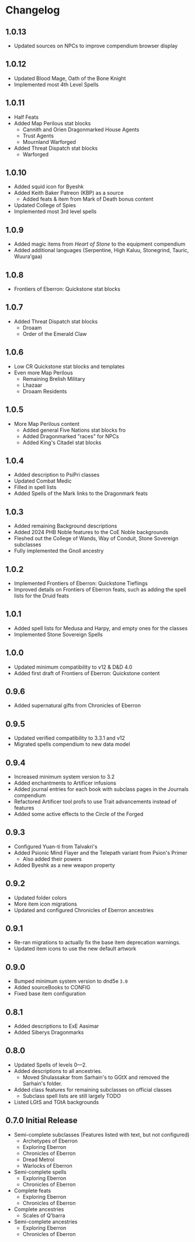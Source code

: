 # Changelog

## 1.0.13
- Updated sources on NPCs to improve compendium browser display

## 1.0.12

- Updated Blood Mage, Oath of the Bone Knight
- Implemented most 4th Level Spells

## 1.0.11

- Half Feats
- Added Map Perilous stat blocks
  - Cannith and Orien Dragonmarked House Agents
  - Trust Agents
  - Mournland Warforged
- Added Threat Dispatch stat blocks
  - Warforged

## 1.0.10

- Added squid icon for Byeshk
- Added Keith Baker Patreon (KBP) as a source
  - Added feats & item from Mark of Death bonus content
- Updated College of Spies
- Implemented most 3rd level spells

## 1.0.9

- Added magic items from *Heart of Stone* to the equipment compendium
- Added additional languages (Serpentine, High Kaluu, Stonegrind, Tauric, Wuura'gaa)

## 1.0.8

- Frontiers of Eberron: Quickstone stat blocks

## 1.0.7

- Added Threat Dispatch stat blocks
  - Droaam
  - Order of the Emerald Claw

## 1.0.6

- Low CR Quickstone stat blocks and templates
- Even more Map Perilous
  - Remaining Brelish Military
  - Lhazaar
  - Droaam Residents

## 1.0.5

- More Map Perilous content
  - Added general Five Nations stat blocks fro
  - Added Dragonmarked "races" for NPCs
  - Added King's Citadel stat blocks

## 1.0.4

- Added description to PsiPri classes
- Updated Combat Medic
- Filled in spell lists
- Added Spells of the Mark links to the Dragonmark feats

## 1.0.3

- Added remaining Background descriptions
- Added 2024 PHB Noble features to the CoE Noble backgrounds
- Fleshed out the College of Wands, Way of Conduit, Stone Sovereign subclasses
- Fully implemented the Gnoll ancestry

## 1.0.2

- Implemented Frontiers of Eberron: Quickstone Tieflings
- Improved details on Frontiers of Eberron feats, such as adding the spell lists for the Druid feats

## 1.0.1

- Added spell lists for Medusa and Harpy, and empty ones for the classes
- Implemented Stone Sovereign Spells

## 1.0.0

- Updated minimum compatibility to v12 & D&D 4.0
- Added first draft of Frontiers of Eberron: Quickstone content

## 0.9.6

- Added supernatural gifts from Chronicles of Eberron

## 0.9.5

- Updated verified compatibility to 3.3.1 and v12
- Migrated spells compendium to new data model

## 0.9.4

- Increased minimum system version to 3.2
- Added enchantments to Artificer infusions
- Added journal entries for each book with subclass pages in the Journals compendium
- Refactored Artificer tool profs to use Trait advancements instead of features
- Added some active effects to the Circle of the Forged

## 0.9.3

- Configured Yuan-ti from Talvakri's
- Added Psionic Mind Flayer and the Telepath variant from Psion's Primer
  - Also added their powers
- Added Byeshk as a new weapon property

## 0.9.2

- Updated folder colors
- More item icon migrations
- Updated and configured Chronicles of Eberron ancestries

## 0.9.1

- Re-ran migrations to actually fix the base item deprecation warnings.
- Updated item icons to use the new default artwork

## 0.9.0

- Bumped minimum system version to dnd5e `3.0`
- Added sourceBooks to CONFIG
- Fixed base item configuration

## 0.8.1

- Added descriptions to ExE Aasimar
- Added Siberys Dragonmarks

## 0.8.0

- Updated Spells of levels 0—2.
- Added descriptions to all ancestries.
  - Moved Shulassakar from Sarhain's to GGtX and removed the Sarhain's folder.
- Added class features for remaining subclasses on official classes
  - Subclass spell lists are still largely TODO
- Listed LGtS and TGtA backgrounds

## 0.7.0 Initial Release

- Semi-complete subclasses (Features listed with text, but not configured)
  - Archetypes of Eberron
  - Exploring Eberron
  - Chronicles of Eberron
  - Dread Metrol
  - Warlocks of Eberron
- Semi-complete spells
  - Exploring Eberron
  - Chronicles of Eberron
- Complete feats
  - Exploring Eberron
  - Chronicles of Eberron
- Complete ancestries
  - Scales of Q'barra
- Semi-complete ancestries
  - Exploring Eberron
  - Chronicles of Eberron
